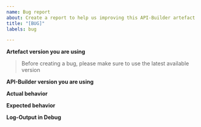 ```yaml
---
name: Bug report
about: Create a report to help us improving this API-Builder artefact
title: "[BUG]"
labels: bug

---
```


**Artefact version you are using**
> Before creating a bug, please make sure to use the latest available version

**API-Builder version you are using**


**Actual behavior**



**Expected behavior**


**Log-Output in Debug**
